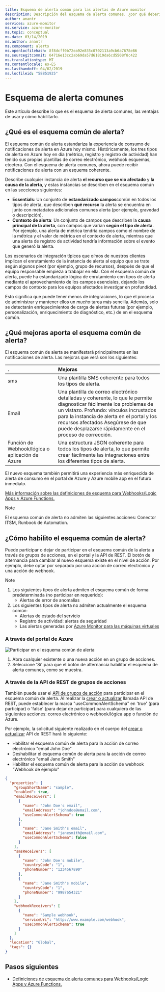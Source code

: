 ```yaml
---
title: Esquema de alerta común para las alertas de Azure monitor
description: Descripción del esquema de alerta comunes, ¿por qué debería usar y cómo habilitarlo
author: anantr
services: azure-monitor
ms.service: azure-monitor
ms.topic: conceptual
ms.date: 03/14/2019
ms.author: anantr
ms.component: alerts
ms.openlocfilehash: 8f8dcff0b72ea92e835c0702113a9cb6a7678e86
ms.sourcegitcommit: 04716e13cc2ab69da57d61819da6cd5508f8c422
ms.translationtype: MT
ms.contentlocale: es-ES
ms.lasthandoff: 04/02/2019
ms.locfileid: "58851925"
---
```

# <a name="common-alert-schema"></a>Esquema de alerta comunes

Este artículo describe lo que es el esquema de alerta comunes, las ventajas de usar y cómo habilitarlo.

## <a name="what-is-the-common-alert-schema"></a>¿Qué es el esquema común de alerta?

El esquema común de alerta estandariza la experiencia de consumo de notificaciones de alerta en Azure hoy mismo. Históricamente, los tres tipos de alerta en Azure hoy en día (métrica, registro y registro de actividad) han tenido sus propias plantillas de correo electrónico, webhook esquemas, etcetera. Con el esquema de alerta comunes, ahora puede recibir notificaciones de alerta con un esquema coherente.

Describe cualquier instancia de alerta **el recurso que se vio afectado** y **la causa de la alerta**, y estas instancias se describen en el esquema común en las secciones siguientes:
* **Essentials**: Un conjunto de **estandarizado campos**común en todos los tipos de alerta, que describen **qué recurso** la alerta se encuentra en junto con metadatos adicionales comunes alerta (por ejemplo, gravedad o descripción). 
* **Contexto de alerta**: Un conjunto de campos que describen la **causa principal de la alerta**, con campos que varían **según el tipo de alerta**. Por ejemplo, una alerta de métrica tendría campos como el nombre de la métrica y el valor de métrica en el contexto de alerta, mientras que una alerta de registro de actividad tendría información sobre el evento que generó la alerta. 

Los escenarios de integración típicos que oímos de nuestros clientes implican el enrutamiento de la instancia de alerta al equipo que se trate según algunos pivot (por ejemplo, grupo de recursos), después de que el equipo responsable empieza a trabajar en ella. Con el esquema común de alerta, puede ha estandarizado lógica de enrutamiento con tipos de alerta mediante el aprovechamiento de los campos esenciales, dejando los campos de contexto para los equipos afectados investigar en profundidad.

Esto significa que puede tener menos de integraciones, lo que el proceso de administrar y mantener ellos un _mucho_ tarea más sencilla. Además, solo se detectarán enriquecimientos de carga de alertas futuras (por ejemplo, personalización, enriquecimiento de diagnóstico, etc.) de en el esquema común.

## <a name="what-enhancements-does-the-common-alert-schema-bring"></a>¿Qué mejoras aporta el esquema común de alerta?

El esquema común de alerta se manifestará principalmente en las notificaciones de alerta. Las mejoras que verá son los siguientes:

| . | Mejoras|
|:---|:---|
| sms | Una plantilla SMS coherente para todos los tipos de alerta. |
| Email | Una plantilla de correo electrónico detalladas y coherente, lo que le permite diagnosticar fácilmente los problemas de un vistazo. Profundo: vínculos incrustados para la instancia de alerta en el portal y los recursos afectados Asegúrese de que puede desplazarse rápidamente en el proceso de corrección. |
| Función de Webhook/lógica o aplicación de Azure | Una estructura JSON coherente para todos los tipos de alerta, lo que permite crear fácilmente las integraciones entre los diferentes tipos de alerta. |

El nuevo esquema también permitirá una experiencia más enriquecida de alerta de consumo en el portal de Azure y Azure mobile app en el futuro inmediato. 

[Más información sobre las definiciones de esquema para Webhooks/Logic Apps y Azure Functions.](https://aka.ms/commonAlertSchemaDefinitions)

> [!NOTE]
> El esquema común de alerta no admiten las siguientes acciones: Conector ITSM, Runbook de Automation.

## <a name="how-do-i-enable-the-common-alert-schema"></a>¿Cómo habilito el esquema común de alerta?

Puede participar o dejar de participar en el esquema común de la alerta a través de grupos de acciones, en el portal y la API de REST. El botón de alternancia para cambiar al nuevo esquema existe en el nivel de acción. Por ejemplo, debe optar por separado por una acción de correo electrónico y una acción de webhook.

> [!NOTE]
> 1. Los siguientes tipos de alerta admiten el esquema común de forma predeterminada (no participar en requerido):
>     * Alertas de error de anomalías
> 1. Los siguientes tipos de alerta no admiten actualmente el esquema común:
>     * Alertas de estado del servicio
>     * Registro de actividad: alertas de seguridad
>     * Las alertas generadas por [Azure Monitor para las máquinas virtuales](https://docs.microsoft.com/azure/azure-monitor/insights/vminsights-overview)

### <a name="through-the-azure-portal"></a>A través del portal de Azure

![Participar en el esquema común de alerta](media/alerts-common-schema/portal-opt-in.png)

1. Abra cualquier existente o una nueva acción en un grupo de acciones. 
1. Seleccione 'Sí' para que el botón de alternancia habilitar el esquema de alerta comunes, como se muestra.

### <a name="through-the-action-groups-rest-api"></a>A través de la API de REST de grupos de acciones

También puede usar el [API de grupos de acción](https://docs.microsoft.com/rest/api/monitor/actiongroups) para participar en el esquema común de alerta. Al realizar la [crear o actualizar](https://docs.microsoft.com/rest/api/monitor/actiongroups/createorupdate) llamada API de REST, puede establecer la marca "useCommonAlertSchema" en 'true' (para participar) o 'false' (para dejar de participar) para cualquiera de las siguientes acciones: correo electrónico o webhook/lógica app o función de Azure.

Por ejemplo, la solicitud siguiente realizado en el cuerpo del [crear o actualizar](https://docs.microsoft.com/rest/api/monitor/actiongroups/createorupdate) API de REST hará lo siguiente:

* Habilitar el esquema común de alerta para la acción de correo electrónico "email John Doe"
* Deshabilitar el esquema común de alerta para la acción de correo electrónico "email Jane Smith"
* Habilitar el esquema común de alerta para la acción de webhook "Webhook de ejemplo"

```json
{
  "properties": {
    "groupShortName": "sample",
    "enabled": true,
    "emailReceivers": [
      {
        "name": "John Doe's email",
        "emailAddress": "johndoe@email.com",
        "useCommonAlertSchema": true
      },
      {
        "name": "Jane Smith's email",
        "emailAddress": "janesmith@email.com",
        "useCommonAlertSchema": false
      }
    ],
    "smsReceivers": [
      {
        "name": "John Doe's mobile",
        "countryCode": "1",
        "phoneNumber": "1234567890"
      },
      {
        "name": "Jane Smith's mobile",
        "countryCode": "1",
        "phoneNumber": "0987654321"
      }
    ],
    "webhookReceivers": [
      {
        "name": "Sample webhook",
        "serviceUri": "http://www.example.com/webhook",
        "useCommonAlertSchema": true
      }
    ]
  },
  "location": "Global",
  "tags": {}
}
```





## <a name="next-steps"></a>Pasos siguientes

- [Definiciones de esquema de alerta comunes para Webhooks/Logic Apps y Azure Functions.](https://aka.ms/commonAlertSchemaDefinitions)



